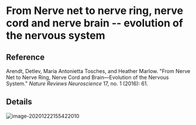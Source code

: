 # From Nerve net to nerve ring, nerve cord and nerve brain -- evolution of the nervous system

## Reference

Arendt, Detlev, Maria Antonietta Tosches, and Heather Marlow. "From Nerve Net to Nerve Ring, Nerve Cord and Brain—Evolution of the Nervous System." *Nature Reviews Neuroscience* 17, no. 1 (2016): 61.

## Details

![image-20201222155422010](https://typora-picgo-bed.oss-cn-beijing.aliyuncs.com/image-20201222155422010.png)
